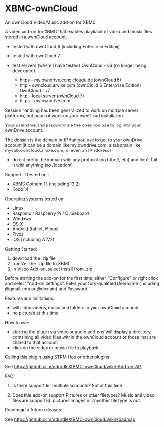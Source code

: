 XBMC-ownCloud
=============

An ownCloud Video/Music add-on for XBMC

A video add-on for XBMC that enables playback of video and music files stored in a ownCloud account.

- tested with ownCloud 6 (including Enterprise Edition)
- tested with ownCloud 7

- test servers (where I have tested)
OwnCloud - v6 (no longer being developed)
	- https - my.owndrive.com; cloudu.de (ownCloud 6)
	- http - owncloud.arvixe.com (ownCloud 6 Enterprise Edition)
OwnCloud - v7
	- http - local server (ownCloud 7)
	- https - my.owndrive.com

Session handling has been generalized to work on multiple server platforms, but may not work on your ownCloud installation.

Your username and password are the ones you use to log into your ownDrive account.

The domain is the domain or IP that you use to get to your ownDrive account (it can be a domain like my.owndrive.com, a subomain like mysub.owncloud.arvixe.com, or even an IP address)
- do not prefix the domain with any protocol (no http://, etc) and don't tail it with anything (no /location/)

Supports [Tested on]:
- XBMC Gotham 13 (including 13.2)
- Kodo 14

Operating systems tested on
- Linux
- Raspbmc / Raspberry Pi / Cubieboard
- Windows
- OS X
- Android (tablet, Minux)
- Pivos
- iOS (including ATV2)

Getting Started:
1) download the .zip file
2) transfer the .zip file to XBMC
3) in Video Add-on, select Install from .zip

Before starting the add-on for the first time, either "Configure" or right click and select "Add-on Settings".  Enter your fully-qualified Username (including @gmail.com or @domain) and Password.

Features and limitations:
- will index videos, music and folders in your ownCloud account
- no pictures at this time

How to use:
- starting the plugin via video or audio add-ons will display a directory containing all video files within the ownCloud account or those that are shared to that account
- click on the video or music file to playback

Calling this plugin using STRM files or other plugins:

See https://github.com/ddurdle/XBMC-ownCloud/wiki/-Add-on-API


FAQ:

1) Is there support for multiple accounts?
Not at this time

2) Does thie add-on support Pictures or other filetypes?
Music and video files are supported; pictures/images or anyother file type is not.


Roadmap to future releases:

See https://github.com/ddurdle/XBMC-ownCloud/wiki/Roadmap

